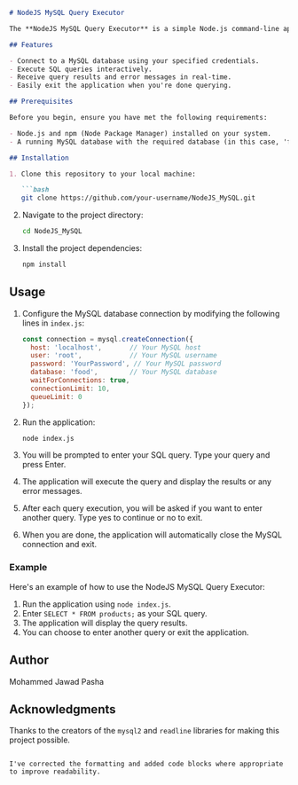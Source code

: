 ```markdown
# NodeJS MySQL Query Executor

The **NodeJS MySQL Query Executor** is a simple Node.js command-line application that allows users to interactively execute SQL queries on a MySQL database. This project leverages the `mysql2` library for MySQL database connectivity and the `readline` library for user input.

## Features

- Connect to a MySQL database using your specified credentials.
- Execute SQL queries interactively.
- Receive query results and error messages in real-time.
- Easily exit the application when you're done querying.

## Prerequisites

Before you begin, ensure you have met the following requirements:

- Node.js and npm (Node Package Manager) installed on your system.
- A running MySQL database with the required database (in this case, 'food') already set up.

## Installation

1. Clone this repository to your local machine:

   ```bash
   git clone https://github.com/your-username/NodeJS_MySQL.git
   ```

2. Navigate to the project directory:

   ```bash
   cd NodeJS_MySQL
   ```

3. Install the project dependencies:

   ```bash
   npm install
   ```

## Usage

1. Configure the MySQL database connection by modifying the following lines in `index.js`:

   ```javascript
   const connection = mysql.createConnection({
     host: 'localhost',       // Your MySQL host
     user: 'root',            // Your MySQL username
     password: 'YourPassword', // Your MySQL password
     database: 'food',        // Your MySQL database
     waitForConnections: true,
     connectionLimit: 10,
     queueLimit: 0
   });
   ```

2. Run the application:

   ```bash
   node index.js
   ```

3. You will be prompted to enter your SQL query. Type your query and press Enter.

4. The application will execute the query and display the results or any error messages.

5. After each query execution, you will be asked if you want to enter another query. Type yes to continue or no to exit.

6. When you are done, the application will automatically close the MySQL connection and exit.

### Example

Here's an example of how to use the NodeJS MySQL Query Executor:

1. Run the application using `node index.js`.
2. Enter `SELECT * FROM products;` as your SQL query.
3. The application will display the query results.
4. You can choose to enter another query or exit the application.

## Author

Mohammed Jawad Pasha

## Acknowledgments

Thanks to the creators of the `mysql2` and `readline` libraries for making this project possible.
```

I've corrected the formatting and added code blocks where appropriate to improve readability.